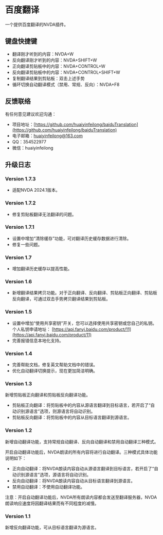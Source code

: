 # 百度翻译

一个提供百度翻译的NVDA插件。

## 键盘快捷键

* 翻译刚才听到的内容：NVDA+W
* 反向翻译刚才听到的内容：NVDA+SHIFT+W
* 正向翻译剪贴板中的内容：NVDA+CONTROL+W
* 反向翻译剪贴板中的内容：NVDA+CONTROL+SHIFT+W
* 复制翻译结果到剪贴板：双击上述手势
* 循环切换自动翻译模式（禁用、常规、反向）：NVDA+F8

## 反馈联络

有任何意见建议欢迎沟通：

* 项目地址：[https://github.com/huaiyinfeilong/baiduTranslation](https://github.com/huaiyinfeilong/baiduTranslation)
* 电子邮箱：huaiyinfeilong@163.com
* QQ：354522977
* 微信：huaiyinfeilong

## 升级日志

### Version 1.7.3

* 适配NVDA 2024.1版本。

### Version 1.7.2

* 修复剪贴板翻译无法翻译的问题。

### Version 1.7.1

* 设置中增加“清除缓存”功能，可对翻译历史缓存数据进行清除。
* 修复一些问题。

### Version 1.7

* 增加翻译历史缓存以提高性能。

### Version 1.6

* 新增翻译结果拷贝功能。对于正向翻译、反向翻译、剪贴板正向翻译、剪贴板反向翻译，可通过双击手势拷贝翻译结果到剪贴板。

### Version 1.5

* 设置中增加“使用共享密钥”开关，您可以选择使用共享密钥或您自己的私钥。个人私钥申请地址：
[https://api.fanyi.baidu.com/product/11](https://api.fanyi.baidu.com/product/11)
* 完善报错信息本地化支持。

### Version 1.4

* 完善帮助文档，修复英文帮助文档中的错误。
* 优化自动翻译切换提示，现在更加简洁明确。

### Version 1.3

新增剪贴板正向翻译和剪贴板反向翻译功能。

* 剪贴板正向翻译：将剪贴板中的内容从源语言翻译到目标语言，若开启了“自动识别源语言”选项，则源语言将自动识别。
* 剪贴板反向翻译：将剪贴板中的内容从目标语言翻译到源语言。

### Version 1.2

新增自动翻译功能，支持常规自动翻译、反向自动翻译和禁用自动翻译三种模式。

开启自动翻译功能后，NVDA朗读的所有内容将进行自动翻译。三种模式具体功能说明如下：

* 正向自动翻译：将NVDA朗读内容自动从源语言翻译到目标语言，若开启了“自动识别源语言”选项，源语言将自动识别。
* 反向自动翻译：将NVDA朗读内容自动从目标语言翻译到源语言。
* 禁用自动翻译：不使用自动翻译功能。

注意：开启自动翻译功能后，NVDA所有朗读内容都会发送至翻译服务器，NVDA朗读响应速度将因翻译结果而有不同程度的减慢。

### Version 1.1

新增反向翻译功能，可从目标语言翻译为源语言。
